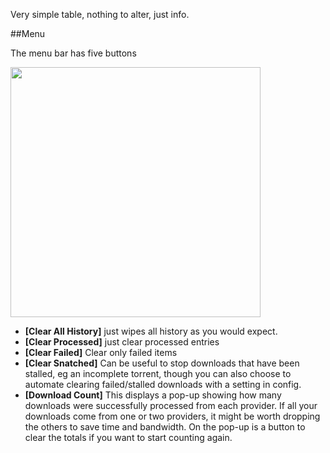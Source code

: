 Very simple table, nothing to alter, just info.

##Menu

The menu bar has five buttons

<img src="/assets/screenshots/history_menu.png" width="400"><br>

- **[Clear All History]** just wipes all history as you would expect. 
- **[Clear Processed]** just clear processed entries
- **[Clear Failed]**  Clear only failed items
- **[Clear Snatched]** Can be useful to stop downloads that have been stalled, eg an incomplete torrent, though you can also choose to automate clearing failed/stalled downloads with a setting in config.
- **[Download Count]** This displays a pop-up showing how many downloads were successfully processed from each provider. If all your downloads come from one or two providers, it might be worth dropping the others to save time and bandwidth. On the pop-up is a button to clear the totals if you want to start counting again.